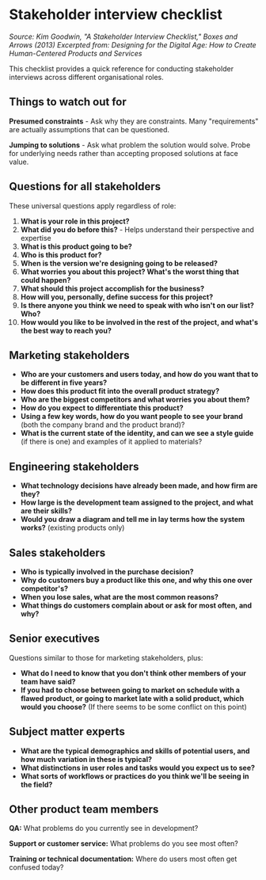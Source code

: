 # Stakeholder interview checklist

_Source: Kim Goodwin, "A Stakeholder Interview Checklist," Boxes and Arrows (2013)_
_Excerpted from: Designing for the Digital Age: How to Create Human-Centered Products and Services_

This checklist provides a quick reference for conducting stakeholder interviews across different organisational roles.

## Things to watch out for

**Presumed constraints** - Ask why they are constraints. Many "requirements" are actually assumptions that can be questioned.

**Jumping to solutions** - Ask what problem the solution would solve. Probe for underlying needs rather than accepting proposed solutions at face value.

## Questions for all stakeholders

These universal questions apply regardless of role:

1. **What is your role in this project?**
2. **What did you do before this?** - Helps understand their perspective and expertise
3. **What is this product going to be?**
4. **Who is this product for?**
5. **When is the version we're designing going to be released?**
6. **What worries you about this project? What's the worst thing that could happen?**
7. **What should this project accomplish for the business?**
8. **How will you, personally, define success for this project?**
9. **Is there anyone you think we need to speak with who isn't on our list? Who?**
10. **How would you like to be involved in the rest of the project, and what's the best way to reach you?**

## Marketing stakeholders

- **Who are your customers and users today, and how do you want that to be different in five years?**
- **How does this product fit into the overall product strategy?**
- **Who are the biggest competitors and what worries you about them?**
- **How do you expect to differentiate this product?**
- **Using a few key words, how do you want people to see your brand** (both the company brand and the product brand)?
- **What is the current state of the identity, and can we see a style guide** (if there is one) and examples of it applied to materials?

## Engineering stakeholders

- **What technology decisions have already been made, and how firm are they?**
- **How large is the development team assigned to the project, and what are their skills?**
- **Would you draw a diagram and tell me in lay terms how the system works?** (existing products only)

## Sales stakeholders

- **Who is typically involved in the purchase decision?**
- **Why do customers buy a product like this one, and why this one over competitor's?**
- **When you lose sales, what are the most common reasons?**
- **What things do customers complain about or ask for most often, and why?**

## Senior executives

Questions similar to those for marketing stakeholders, plus:

- **What do I need to know that you don't think other members of your team have said?**
- **If you had to choose between going to market on schedule with a flawed product, or going to market late with a solid product, which would you choose?** (If there seems to be some conflict on this point)

## Subject matter experts

- **What are the typical demographics and skills of potential users, and how much variation in these is typical?**
- **What distinctions in user roles and tasks would you expect us to see?**
- **What sorts of workflows or practices do you think we'll be seeing in the field?**

## Other product team members

**QA:** What problems do you currently see in development?

**Support or customer service:** What problems do you see most often?

**Training or technical documentation:** Where do users most often get confused today?
